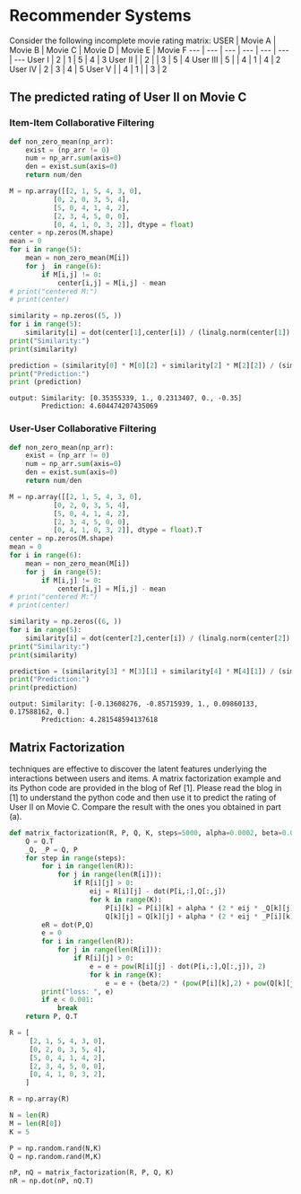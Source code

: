 # Recommender Systems
Consider the following incomplete movie rating matrix:
USER | Movie A | Movie B | Movie C | Movie D | Movie E | Movie F
--- | --- | --- | --- | --- | --- | ---
User I | 2 | 1 | 5 | 4 | 3
User II | | 2 | | 3 | 5 | 4
User III | 5 | | 4 | 1 | 4 | 2
User IV | 2 | 3 | 4 | 5
User V | | 4 | 1 | | 3 | 2
## The predicted rating of User II on Movie C
### Item-Item Collaborative Filtering
```python
def non_zero_mean(np_arr):
    exist = (np_arr != 0)
    num = np_arr.sum(axis=0)
    den = exist.sum(axis=0)
    return num/den

M = np.array([[2, 1, 5, 4, 3, 0],
           [0, 2, 0, 3, 5, 4],
           [5, 0, 4, 1, 4, 2],
           [2, 3, 4, 5, 0, 0],
           [0, 4, 1, 0, 3, 2]], dtype = float)
center = np.zeros(M.shape)
mean = 0
for i in range(5):
    mean = non_zero_mean(M[i])
    for j  in range(6):
        if M[i,j] != 0:
            center[i,j] = M[i,j] - mean
# print("centered M:")
# print(center)

similarity = np.zeros((5, ))
for i in range(5):
    similarity[i] = dot(center[1],center[i]) / (linalg.norm(center[1]) * linalg.norm(center[i]))
print("Similarity:")
print(similarity)

prediction = (similarity[0] * M[0][2] + similarity[2] * M[2][2]) / (similarity[0] + similarity[2]) # threshold = 0.2
print("Prediction:")
print (prediction)
```
```
output: Similarity: [0.35355339, 1., 0.2313407, 0., -0.35]
        Prediction: 4.604474207435069
```
### User-User Collaborative Filtering
```python
def non_zero_mean(np_arr):
    exist = (np_arr != 0)
    num = np_arr.sum(axis=0)
    den = exist.sum(axis=0)
    return num/den

M = np.array([[2, 1, 5, 4, 3, 0],
           [0, 2, 0, 3, 5, 4],
           [5, 0, 4, 1, 4, 2],
           [2, 3, 4, 5, 0, 0],
           [0, 4, 1, 0, 3, 2]], dtype = float).T
center = np.zeros(M.shape)
mean = 0
for i in range(6):
    mean = non_zero_mean(M[i])
    for j  in range(5):
        if M[i,j] != 0:
            center[i,j] = M[i,j] - mean
# print("centered M:")
# print(center)

similarity = np.zeros((6, ))
for i in range(5):
    similarity[i] = dot(center[2],center[i]) / (linalg.norm(center[2]) * linalg.norm(center[i]))
print("Similarity:")
print(similarity)

prediction = (similarity[3] * M[3][1] + similarity[4] * M[4][1]) / (similarity[3] + similarity[4]) # threshold = 0.08
print("Prediction:")
print(prediction)
```
```
output: Similarity: [-0.13608276, -0.85715939, 1., 0.09860133, 0.17588162, 0.]
        Prediction: 4.281548594137618
```

## Matrix Factorization 
techniques are effective to discover the latent features
underlying the interactions between users and items. A matrix factorization example and its
Python code are provided in the blog of Ref [1]. Please read the blog in [1] to understand the
python code and then use it to predict the rating of User II on Movie C. Compare the result with
the ones you obtained in part (a).
```python
def matrix_factorization(R, P, Q, K, steps=5000, alpha=0.0002, beta=0.02):
    Q = Q.T
    _Q, _P = Q, P
    for step in range(steps):
        for i in range(len(R)):
            for j in range(len(R[i])):
                if R[i][j] > 0:
                    eij = R[i][j] - dot(P[i,:],Q[:,j])
                    for k in range(K):
                        P[i][k] = P[i][k] + alpha * (2 * eij * _Q[k][j] - beta * P[i][k])
                        Q[k][j] = Q[k][j] + alpha * (2 * eij * _P[i][k] - beta * Q[k][j])
        eR = dot(P,Q)
        e = 0
        for i in range(len(R)):
            for j in range(len(R[i])):
                if R[i][j] > 0:
                    e = e + pow(R[i][j] - dot(P[i,:],Q[:,j]), 2)
                    for k in range(K):
                        e = e + (beta/2) * (pow(P[i][k],2) + pow(Q[k][j],2))
        print("loss: ", e)
        if e < 0.001:
            break
    return P, Q.T

R = [
     [2, 1, 5, 4, 3, 0],
     [0, 2, 0, 3, 5, 4],
     [5, 0, 4, 1, 4, 2],
     [2, 3, 4, 5, 0, 0],
     [0, 4, 1, 0, 3, 2],
    ]

R = np.array(R)

N = len(R)
M = len(R[0])
K = 5

P = np.random.rand(N,K)
Q = np.random.rand(M,K)

nP, nQ = matrix_factorization(R, P, Q, K)
nR = np.dot(nP, nQ.T)
```